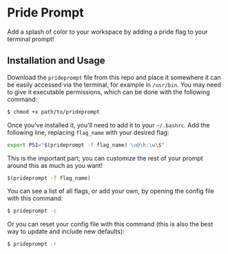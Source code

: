 
# Pride Prompt

Add a splash of color to your workspace by adding a pride flag to your terminal prompt!

## Installation and Usage

Download the `prideprompt` file from this repo and place it somewhere it can be easily accessed via the terminal, for example in `/usr/bin`. You may need to give it executable permissions, which can be done with the following command:

```sh
$ chmod +x path/to/prideprompt
```

Once you've installed it, you'll need to add it to your `~/.bashrc`. Add the following line, replacing `flag_name` with your desired flag: 

```sh
export PS1="$(prideprompt -f flag_name) \u@\h:\w\$"
```

This is the important part; you can customize the rest of your prompt around this as much as you want!

```sh
$(prideprompt -f flag_name)
```

You can see a list of all flags, or add your own, by opening the config file with this command:

```sh
$ prideprompt -c
```

Or you can reset your config file with this command (this is also the best way to update and include new defaults):

```sh
$ prideprompt -r
```

